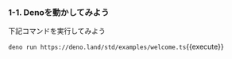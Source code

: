 ### 1-1. Denoを動かしてみよう
下記コマンドを実行してみよう

`deno run https://deno.land/std/examples/welcome.ts`{{execute}}

